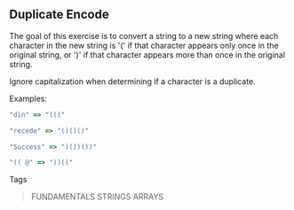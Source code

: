 ## Duplicate Encode

The goal of this exercise is to convert a string to a new string where each character in the new string 
is '(' if that character appears only once in the original string, 
or ')' if that character appears more than once in the original string. 

Ignore capitalization when determining if a character is a duplicate.

Examples:

``` javascript
"din" => "((("

"recede" => "()()()"

"Success" => ")())())"

"(( @" => "))(("
```

Tags
> FUNDAMENTALS STRINGS ARRAYS

